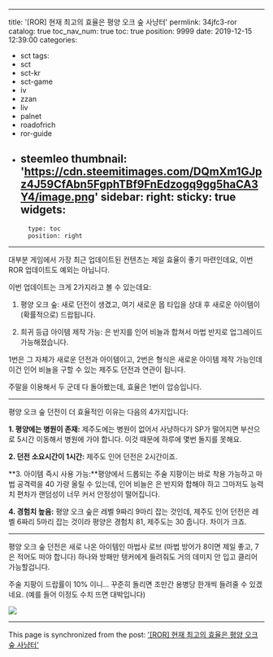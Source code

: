 
---
title: '[ROR] 현재 최고의 효율은 평양 오크 숲 사냥터'
permlink: 34jfc3-ror
catalog: true
toc_nav_num: true
toc: true
position: 9999
date: 2019-12-15 12:39:00
categories:
- sct
tags:
- sct
- sct-kr
- sct-game
- iv
- zzan
- liv
- palnet
- roadofrich
- ror-guide
- steemleo
thumbnail: 'https://cdn.steemitimages.com/DQmXm1GJpz4J59CfAbn5FgphTBf9FnEdzogq9gg5haCA3Y4/image.png'
sidebar:
    right:
        sticky: true
widgets:
    -
        type: toc
        position: right
---


대부분 게임에서 가장 최근 업데이트된 컨텐츠는 제일 효율이 좋기 마련인데요, 이번 ROR 업데이트도 예외는 아닙니다.

이번 업데이트는 크게 2가지라고 볼 수 있는데요:

1. 평양 오크 숲: 새로 던전이 생겼고, 여기 새로운 몹 타입을 상대 후 새로운 아이템이 (확률적으로) 드랍됩니다.

2. 희귀 등급 아이템 제작 가능: 은 반지를 인어 비늘과 합쳐서 마법 반지로 업그레이드 가능해졌습니다.

1번은 그 자체가 새로운 던전과 아이템이고, 2번은 형식은 새로운 아이템 제작 가능인데 이건 인어 비늘을 구할 수 있는 제주도 던전과 연관이 됩니다.

주말을 이용해서 두 군데 다 돌아봤는데, 효율은 1번이 압승입니다.

---

평양 오크 숲 던전이 더 효율적인 이유는 다음의 4가지입니다:

**1. 평양에는 병원이 존재:** 제주도에는 병원이 없어서 사냥하다가 SP가 떨어지면 부산으로 5시간 이동해서 병원에 가야 합니다. 이것 때문에 하루에 몇번 돌지를 못해요.

**2. 던전 소요시간이 1시간:** 제주도 인어 던전은 2시간이죠.

**3. 아이템 즉시 사용 가능:**평양에서 드롭되는 주술 지팡이는 바로 착용 가능하고 마법 공격력을 40 가량 올릴 수 있는데, 인어 비늘은 은 반지와 합해야 하고 그마저도 능력치 편차가 랜덤성이 너무 커서 안정성이 떨어집니다.

**4. 경험치 높음:** 평양 오크 숲은 레벨 9짜리 9마리 잡는 것인데, 제주도 인어 던전은 레벨 6짜리 5마리 잡는 것이라 평양은 경험치 81, 제주도는 30 줍니다. 차이가 크죠. 

---

평양 오크 숲 던전은 새로 나온 아이템인 마법사 로브 (마법 방어가 8이면 제일 좋고, 7은 적어도 떠야 합니다) 하나와 방패만 탱커에게 들려줘도 거의 데미지 안 입고 클리어 가능할겁니다. 

주술 지팡이 드랍률이 10% 이니... 꾸준히 돌리면 조만간 용병당 한개씩 들려줄 수 있겠네요. (예를 들어 이정도 수치 뜨면 대박입니다)

![](https://cdn.steemitimages.com/DQmXm1GJpz4J59CfAbn5FgphTBf9FnEdzogq9gg5haCA3Y4/image.png)
<br>

- - -

This page is synchronized from the post: ['[ROR] 현재 최고의 효율은 평양 오크 숲 사냥터'](https://steemit.com/@glory7/34jfc3-ror)
